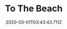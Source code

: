 ---
templateKey: blog-post
featuredpost: false
date: 2020-03-01T03:43:43.711Z
featuredimage: /img/quest_bg1.png
imgBg: quest_bg1
title: To The Beach
description: Someone named Willy invited you to visit the beach south of town. He says he has something to give you.
reward: Bamboo Pole
tags:
  - Mail
  - spring
  - Spring 2
  - Visit the beach south of town before 500pm
---